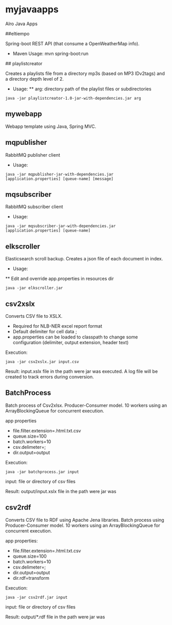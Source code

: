 # myjavaapps
Alro Java Apps

##eltiempo

Spring-boot REST API (that consume a OpenWeatherMap info).

* Maven Usage:
mvn spring-boot:run

## playlistcreator

Creates a playlists file from a directory mp3s (based on MP3 IDv2tags) and a directory depth level of 2.

* Usage:
** arg: directory path of the playlist files or subdirectories

```
java -jar playlistcreator-1.0-jar-with-dependencies.jar arg
```

## mywebapp

Webapp template using Java, Spring MVC.

## mqpublisher

RabbitMQ publisher client

* Usage:

```
java -jar mqpublisher-jar-with-dependencies.jar [application.properties] [queue-name] [message] 
```

## mqsubscriber

RabbitMQ subscriber client

* Usage:

```
java -jar mqsubscriber-jar-with-dependencies.jar [application.properties] [queue-name]
```


## elkscroller

Elasticsearch scroll backup. Creates a json file of each document in index.

* Usage:

** Edit and override app.properties in resources dir

```
java -jar elkscroller.jar
```

## csv2xslx

Converts CSV file to XSLX. 

* Required for NLB-NER excel report format 
* Default delimiter for cell data ;
* app.properties can be loaded to classpath to change some configuration (delimiter, output extension, header text)

Execution:
```
java -jar csv2xslx.jar input.csv
```
Result: input.xslx file in the path were jar was executed. A log file will be created to track errors during conversion.


## BatchProcess

Batch process of Csv2xlsx. Producer-Consumer model. 10 workers using an ArrayBlockingQueue for concurrent execution. 

app properties

* file.filter.extension=.html.txt.csv
* queue.size=100
* batch.workers=10
* csv.delimeter=;
* dir.output=output


Execution:
```
java -jar batchprocess.jar input
```
input: file or directory of csv files

Result: output/input.xslx file in the path were jar was

## csv2rdf

Converts CSV file to RDF using Apache Jena libraries. Batch process using Producer-Consumer model. 10 workers using an ArrayBlockingQueue for concurrent execution. 

app properties:

* file.filter.extension=.html.txt.csv
* queue.size=100
* batch.workers=10
* csv.delimeter=;
* dir.output=output
* dir.rdf=transform

Execution:
```
java -jar csv2rdf.jar input
```
input: file or directory of csv files

Result: output/*.rdf file in the path were jar was
